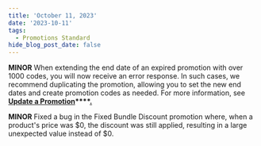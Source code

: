 ```yaml
---
title: 'October 11, 2023'
date: '2023-10-11'
tags:
  - Promotions Standard
hide_blog_post_date: false
---
```

**MINOR** When extending the end date of an expired promotion with over 1000 codes, you will now receive an error response. In such cases, we recommend duplicating the promotion, allowing you to set the new end dates and create promotion codes as needed. For more information, see **[Update a Promotion](https://elasticpath.dev/docs/commerce-cloud/promotions/promotion-management/update-promotions#errors)****[.](https://elasticpath.dev/docs/commerce-cloud/promotions/promotion-management/update-promotions#put-update-a-promotion)**

**MINOR** Fixed a bug in the Fixed Bundle Discount promotion where, when a product's price was $0, the discount was still applied, resulting in a large unexpected value instead of $0.
